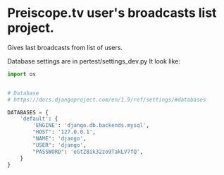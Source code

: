 # Preiscope.tv user's broadcasts list project.
Gives last broadcasts from list of users.

Database settings are in pertest/settings_dev.py
It look like:
```python
import os


# Database
# https://docs.djangoproject.com/en/1.9/ref/settings/#databases

DATABASES = {
    'default': {
        'ENGINE': 'django.db.backends.mysql',
        "HOST": '127.0.0.1',
        "NAME": 'django',
        "USER": 'django',
        "PASSWORD": 'eGtZ8ik32zo9TakLV7fQ',
    }
}
```